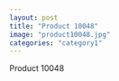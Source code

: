 ```yaml
---
layout: post
title: "Product 10048"
image: "product10048.jpg"
categories: "category1"
---
```

Product 10048
